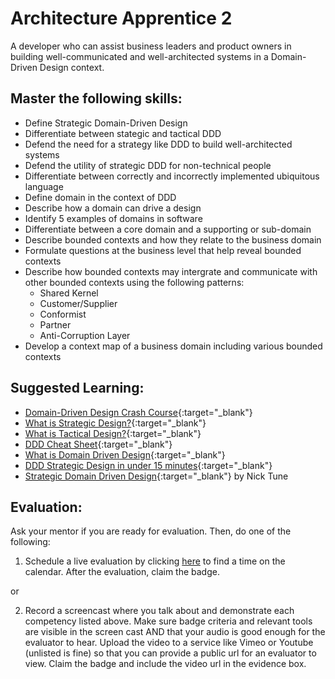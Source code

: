 # Architecture Apprentice 2

A developer who can assist business leaders and product owners in building well-communicated and well-architected systems in a Domain-Driven Design context.

## Master the following skills:

- Define Strategic Domain-Driven Design
- Differentiate between stategic and tactical DDD
- Defend the need for a strategy like DDD to build well-architected systems
- Defend the utility of strategic DDD for non-technical people
- Differentiate between correctly and incorrectly implemented ubiquitous language
- Define domain in the context of DDD
- Describe how a domain can drive a design
- Identify 5 examples of domains in software
- Differentiate between a core domain and a supporting or sub-domain
- Describe bounded contexts and how they relate to the business domain
- Formulate questions at the business level that help reveal bounded contexts
- Describe how bounded contexts may intergrate and communicate with other bounded contexts using the following patterns:
  - Shared Kernel
  - Customer/Supplier
  - Conformist
  - Partner
  - Anti-Corruption Layer
- Develop a context map of a business domain including various bounded contexts

## Suggested Learning:

- [Domain-Driven Design Crash Course](https://vaadin.com/learn/tutorials/ddd){:target="\_blank"}
- [What is Strategic Design?](https://thedomaindrivendesign.io/what-is-strategic-design/){:target="\_blank"}
- [What is Tactical Design?](https://thedomaindrivendesign.io/what-is-tactical-design/){:target="\_blank"}
- [DDD Cheat Sheet](https://hackernoon.com/my-ddd-cheat-sheet-ue2n30g5){:target="\_blank"}
- [What is Domain Driven Design](https://www.youtube.com/watch?v=NNFJREcalc0&list=PLZBNtT95PIW3BPNYF5pYOi4MJjg_boXCG&index=2){:target="\_blank"}
- [DDD Strategic Design in under 15 minutes](https://www.youtube.com/watch?v=Evers5npkmE&list=PLZBNtT95PIW3BPNYF5pYOi4MJjg_boXCG&index=3){:target="\_blank"}
- [Strategic Domain Driven Design](https://www.infoq.com/presentations/strategic-ddd/){:target="\_blank"} by Nick Tune

## Evaluation:

Ask your mentor if you are ready for evaluation. Then, do one of the following:

1. Schedule a live evaluation by clicking [here](https://api.logro.io/widget/appointment/codex-evals/badge-level-7) to find a time on the calendar. After the evaluation, claim the badge.

or

2. Record a screencast where you talk about and demonstrate each competency listed above. Make sure badge criteria and relevant tools are visible in the screen cast AND that your audio is good enough for the evaluator to hear. Upload the video to a service like Vimeo or Youtube (unlisted is fine) so that you can provide a public url for an evaluator to view. Claim the badge and include the video url in the evidence box.
